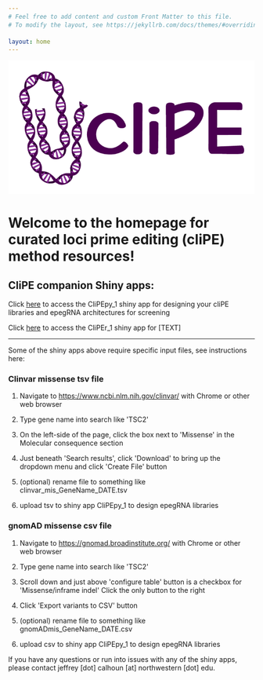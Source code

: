 ```yaml
---
# Feel free to add content and custom Front Matter to this file.
# To modify the layout, see https://jekyllrb.com/docs/themes/#overriding-theme-defaults

layout: home
---
```


![image](https://github.com/calhoujd/calhoujd.github.io/blob/0e6b672a17881c58173847783af4cb406863f881/cliPE_Logo_small-01.png?raw=true)

# Welcome to the homepage for curated loci prime editing (cliPE) method resources!

## CliPE companion Shiny apps:

Click [here](https://www.example.com) to access the CliPEpy_1 shiny app for designing your cliPE libraries and epegRNA architectures for screening

Click [here](https://www.example.com) to access the CliPEr_1 shiny app for [TEXT]

---

Some of the shiny apps above require specific input files, see instructions here:

### Clinvar missense tsv file

1. Navigate to https://www.ncbi.nlm.nih.gov/clinvar/ with Chrome or other web browser

2. Type gene name into search like 'TSC2'

3. On the left-side of the page, click the box next to 'Missense' in the Molecular consequence section

4. Just beneath 'Search results', click 'Download' to bring up the dropdown menu and click 'Create File' button

5. (optional) rename file to something like clinvar_mis_GeneName_DATE.tsv

6. upload tsv to shiny app CliPEpy_1 to design epegRNA libraries

### gnomAD missense csv file

1. Navigate to https://gnomad.broadinstitute.org/ with Chrome or other web browser

2. Type gene name into search like 'TSC2'

3. Scroll down and just above 'configure table' button is a checkbox for 'Missense/inframe indel' Click the only button to the right

4. Click 'Export variants to CSV' button

5. (optional) rename file to something like gnomADmis_GeneName_DATE.csv

6. upload csv to shiny app CliPEpy_1 to design epegRNA libraries

If you have any questions or run into issues with any of the shiny apps, please contact jeffrey [dot] calhoun [at] northwestern [dot] edu.</p>
